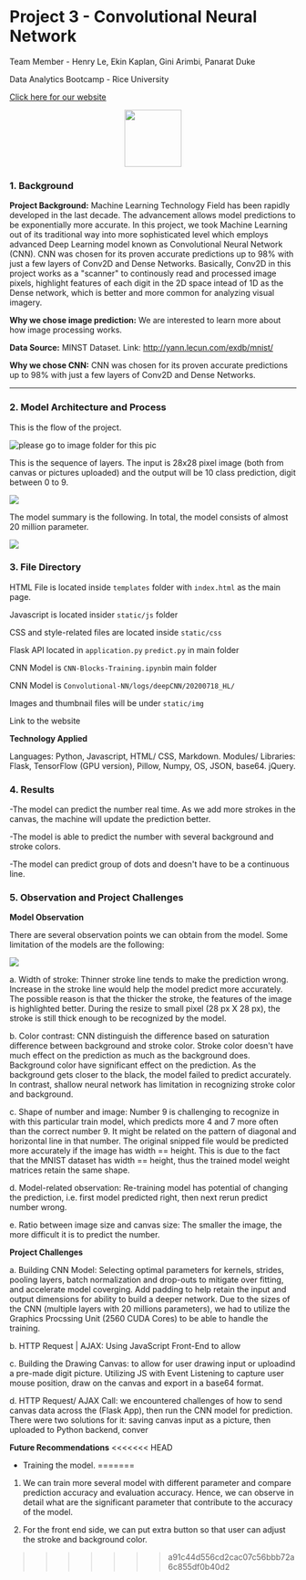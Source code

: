 # Project 3 - Convolutional Neural Network


Team Member - Henry Le, Ekin Kaplan, Gini Arimbi, Panarat Duke

Data Analytics Bootcamp - Rice University


<a href="#">Click here for our website</a>

<p align="center">
    <img src="./static/assets/img/portfolio/fullsize/AI.png" height="100px" weight="100px">
</p>

### 1. Background 

**Project Background:** Machine Learning Technology Field has been rapidly developed in the last decade. The advancement allows model predictions to be exponentially more accurate.
In this project, we took Machine Learning out of its traditional way into more sophisticated level which employs advanced Deep Learning model known as Convolutional Neural Network (CNN). CNN was chosen for its proven accurate predictions up to 98% with just a few layers of Conv2D and Dense Networks.
Basically, Conv2D in this project works as a "scanner" to continously read and processed image pixels, highlight features of each digit in the 2D space intead of 1D as the Dense network, which is better and more common for analyzing visual imagery.

**Why we chose image prediction:** We are interested to learn more about how image processing works. 

**Data Source:** MINST Dataset. Link:  http://yann.lecun.com/exdb/mnist/

**Why we chose CNN:** CNN was chosen for its proven accurate predictions up to 98% with just a few layers of Conv2D and Dense Networks.


****

### 2. Model Architecture and Process

This is the flow of the project. 



<img src="readme_images/process.png" alt="please go to image folder for this pic">

This is the sequence of layers. The input is 28x28 pixel image (both from canvas or pictures uploaded) and the output will be 10 class prediction, digit between 0 to 9. 

![](readme_images/model_architecture.png)

The model summary is the following. In total, the model consists of almost 20 million parameter.  

![](readme_images/model_summary2.PNG)

### 3. File Directory

HTML File is located inside `templates` folder with `index.html` as the main page.

Javascript is located insider `static/js` folder

CSS and style-related files are located inside `static/css`

Flask API located in `application.py` `predict.py` in main folder

CNN Model is `CNN-Blocks-Training.ipynb`in main folder

CNN Model is `Convolutional-NN/logs/deepCNN/20200718_HL/`

Images and thumbnail files will be under `static/img`

Link to the website 


**Technology Applied**  

Languages: Python, Javascript, HTML/ CSS, Markdown.
Modules/ Libraries: Flask, TensorFlow (GPU version), Pillow, Numpy, OS, JSON, base64. jQuery.



### 4. Results 

-The model can predict the number real time. As we add more strokes in the canvas, the machine will update the prediction better.  

-The model is able to predict the number with several background and stroke colors. 

-The model can predict group of dots and doesn't have to be a continuous line. 



### 5. Observation and Project Challenges


**Model Observation** 

There are several observation points we can obtain from the model. Some limitation of the models are the following: 

![](readme_images/model_observation.PNG)

a. Width of stroke: Thinner stroke line tends to make the prediction wrong. Increase in the stroke line would help the model predict more accurately. The possible reason is that the thicker the stroke, the features of the image is highlighted better. During the resize to small pixel (28 px X 28 px), the stroke is still thick enough to be recognized by the model.

b. Color contrast: CNN distinguish the difference based on saturation difference between background and stroke color. Stroke color doesn't have much effect on the prediction as much as the background does. Background color have significant effect on the prediction. As the background gets closer to the black, the model failed to predict accurately. In contrast, shallow neural network has limitation in recognizing stroke color and background.

c. Shape of number and image:
Number 9 is challenging to recognize in with this particular train model, which predicts more 4 and 7 more often than the correct number 9. It might be related on the pattern of diagonal and horizontal line in that number.
The original snipped file would be predicted more accurately if the image has width == height. This is due to the fact that the MNIST dataset has width == height, thus the trained model weight matrices retain the same shape.

d. Model-related observation: Re-training model has potential of changing the prediction, i.e. first model predicted right, then next rerun predict number wrong.

e. Ratio between image size and canvas size: The smaller the image, the more difficult it is to predict the number. 



**Project Challenges** 

a. Building CNN Model:
Selecting optimal parameters for kernels, strides, pooling layers, batch normalization and drop-outs to mitigate over fitting, and accelerate model coverging.
Add padding to help retain the input and output dimensions for ability to build a deeper network.
Due to the sizes of the CNN (multiple layers with 20 millions parameters), we had to utilize the Graphics Procssing Unit (2560 CUDA Cores) to be able to handle the training.

b. HTTP Request | AJAX: Using JavaScript Front-End to allow

c. Building the Drawing Canvas: to allow for user drawing input or uploadind a pre-made digit picture. Utilizing JS with Event Listening to capture user mouse position, draw on the canvas and export in a base64 format.

d. HTTP Request/ AJAX Call: we encountered challenges of how to send canvas data across the (Flask App), then run the CNN model for prediction. There were two solutions for it: saving canvas input as a picture, then uploaded to Python backend, conver




**Future Recommendations** 
<<<<<<< HEAD
* Training the model. 
=======
1. We can train more several model with different parameter and compare prediction accuracy and evaluation accuracy. Hence, we can observe in detail what are the significant parameter that contribute to the accuracy of the model. 

2. For the front end side, we can put extra button so that user can adjust the stroke and background color. 
>>>>>>> a91c44d556cd2cac07c56bbb72a6c855df0b40d2
